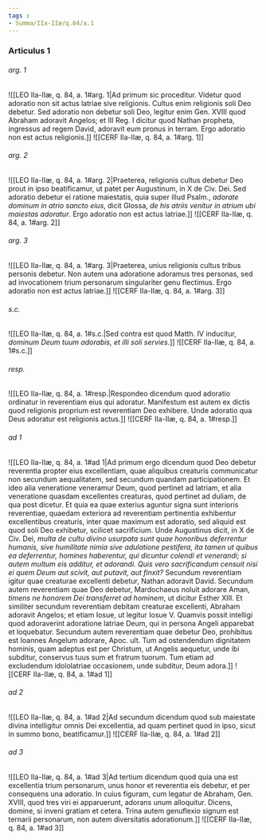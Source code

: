```yaml
---
tags : 
- Summa/IIa-IIæ/q.84/a.1
---
```


### Articulus 1

###### arg. 1
![[LEO IIa-IIæ, q. 84, a. 1#arg. 1|Ad primum sic proceditur. Videtur quod adoratio non sit actus latriae sive religionis. Cultus enim religionis soli Deo debetur. Sed adoratio non debetur soli Deo, legitur enim Gen. XVIII quod Abraham adoravit Angelos; et III Reg. I dicitur quod Nathan propheta, ingressus ad regem David, adoravit eum pronus in terram. Ergo adoratio non est actus religionis.]]
![[CERF IIa-IIæ, q. 84, a. 1#arg. 1]]

###### arg. 2
![[LEO IIa-IIæ, q. 84, a. 1#arg. 2|Praeterea, religionis cultus debetur Deo prout in ipso beatificamur, ut patet per Augustinum, in X de Civ. Dei. Sed adoratio debetur ei ratione maiestatis, quia super illud Psalm., *adorate dominum in atrio sancto eius*, dicit Glossa, *de his atriis venitur in atrium ubi maiestas adoratur*. Ergo adoratio non est actus latriae.]]
![[CERF IIa-IIæ, q. 84, a. 1#arg. 2]]

###### arg. 3
![[LEO IIa-IIæ, q. 84, a. 1#arg. 3|Praeterea, unius religionis cultus tribus personis debetur. Non autem una adoratione adoramus tres personas, sed ad invocationem trium personarum singulariter genu flectimus. Ergo adoratio non est actus latriae.]]
![[CERF IIa-IIæ, q. 84, a. 1#arg. 3]]

###### s.c.
![[LEO IIa-IIæ, q. 84, a. 1#s.c.|Sed contra est quod Matth. IV inducitur, *dominum Deum tuum adorabis, et illi soli servies*.]]
![[CERF IIa-IIæ, q. 84, a. 1#s.c.]]

###### resp.
![[LEO IIa-IIæ, q. 84, a. 1#resp.|Respondeo dicendum quod adoratio ordinatur in reverentiam eius qui adoratur. Manifestum est autem ex dictis quod religionis proprium est reverentiam Deo exhibere. Unde adoratio qua Deus adoratur est religionis actus.]]
![[CERF IIa-IIæ, q. 84, a. 1#resp.]]

###### ad 1
![[LEO IIa-IIæ, q. 84, a. 1#ad 1|Ad primum ergo dicendum quod Deo debetur reverentia propter eius excellentiam, quae aliquibus creaturis communicatur non secundum aequalitatem, sed secundum quandam participationem. Et ideo alia veneratione veneramur Deum, quod pertinet ad latriam, et alia veneratione quasdam excellentes creaturas, quod pertinet ad duliam, de qua post dicetur. Et quia ea quae exterius aguntur signa sunt interioris reverentiae, quaedam exteriora ad reverentiam pertinentia exhibentur excellentibus creaturis, inter quae maximum est adoratio, sed aliquid est quod soli Deo exhibetur, scilicet sacrificium. Unde Augustinus dicit, in X de Civ. Dei, *multa de cultu divino usurpata sunt quae honoribus deferrentur humanis, sive humilitate nimia sive adulatione pestifera, ita tamen ut quibus ea deferrentur, homines haberentur, qui dicuntur colendi et venerandi; si autem multum eis additur, et adorandi. Quis vero sacrificandum censuit nisi ei quem Deum aut scivit, aut putavit, aut finxit?* Secundum reverentiam igitur quae creaturae excellenti debetur, Nathan adoravit David. Secundum autem reverentiam quae Deo debetur, Mardochaeus noluit adorare Aman, *timens ne honorem Dei transferret ad hominem*, ut dicitur Esther XIII. Et similiter secundum reverentiam debitam creaturae excellenti, Abraham adoravit Angelos; et etiam Iosue, ut legitur Iosue V. Quamvis possit intelligi quod adoraverint adoratione latriae Deum, qui in persona Angeli apparebat et loquebatur. Secundum autem reverentiam quae debetur Deo, prohibitus est Ioannes Angelum adorare, Apoc. ult. Tum ad ostendendum dignitatem hominis, quam adeptus est per Christum, ut Angelis aequetur, unde ibi subditur, conservus tuus sum et fratrum tuorum. Tum etiam ad excludendum idololatriae occasionem, unde subditur, Deum adora.]]
![[CERF IIa-IIæ, q. 84, a. 1#ad 1]]

###### ad 2
![[LEO IIa-IIæ, q. 84, a. 1#ad 2|Ad secundum dicendum quod sub maiestate divina intelligitur omnis Dei excellentia, ad quam pertinet quod in ipso, sicut in summo bono, beatificamur.]]
![[CERF IIa-IIæ, q. 84, a. 1#ad 2]]

###### ad 3
![[LEO IIa-IIæ, q. 84, a. 1#ad 3|Ad tertium dicendum quod quia una est excellentia trium personarum, unus honor et reverentia eis debetur, et per consequens una adoratio. In cuius figuram, cum legatur de Abraham, Gen. XVIII, quod tres viri ei apparuerunt, adorans unum alloquitur. Dicens, domine, si inveni gratiam et cetera. Trina autem genuflexio signum est ternarii personarum, non autem diversitatis adorationum.]]
![[CERF IIa-IIæ, q. 84, a. 1#ad 3]]

